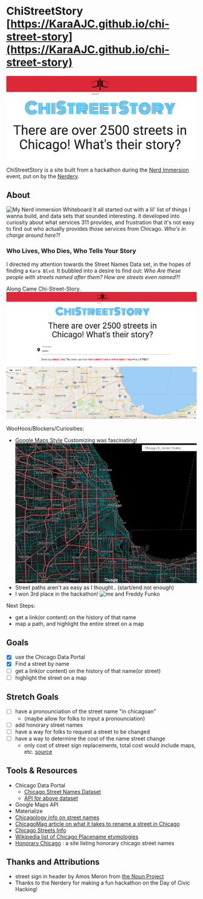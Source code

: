 # ChiStreetStory [https://KaraAJC.github.io/chi-street-story](https://KaraAJC.github.io/chi-street-story)
![site header](assets/chistreetstory-header.png)

ChiStreetStory is a site built from a hackathon during the [Nerd Immersion](https://www.nerdery.com/events/nerd-immersion-2017) event, put on by the [Nerdery](https://www.nerdery.com).

## About
![My Nerd immersion Whiteboard](https://lh3.googleusercontent.com/5G9x-9WARvpWlDdFEAkZm8MGnMxKf4HM_5N8NRLi6N8tlybJkI1gLMLS06lWA4UXn7hoghyMHSiXKUTS4KiQxoHQhT57GFV4tPvOyJMLWYSf5H6LFLLahZe9P4Fu2ypw6upVs2u8DSk3DnNcqzDPJ_cD7AkMveojyOZlYBB0KKXtUENJEN7DYeKFLD8Mz0cgYl8lEtRL-mi2crrj42rMPVs6bSwJZQuZC9cFGiALsRA7KHyAUgnF8WJBUUuq8ptB3caWdZ3rSpkrAYk15T0RPmG0HyHiaZQwWmAaLZOaJFOVtwNOoilLncGIZduKcRoXJB3MoRX_-NBQBuR5x0Yk22ZckXYCyRZfklh4LjqRalOffw9FPXULYb03vi_NJjtqq74-DK0maBgbQ1dOcbfH6ZN902YbGkVg_uDK3ctW5krKtnngTHTNVs7KQpIPwB_biVBIz2Nx4aL1_I2LAndz0-oyK1WaGqqE7o3zqc7fhjP2dntfshHDxjio6vpr5nzfRmJfdw5v87qfaZdWh5RVyF40wvVOxzBb0gF8fREsXZbs-emrc-Wga37IlvVBOZkWR-JZFc0TIBhhxNNE1yT-YyAb9900Gf6k43JHldqc5bc=w666-h888-no)
It all started out with a lil' list of things I wanna build, and data sets that sounded interesting. it developed into curiosity about what services 311 provides, and frustration that it's not easy to find out who actually provides those services from Chicago. *Who's in charge around here?!*

### Who Lives, Who Dies, Who Tells Your Story 

I directed my attention towards the Street Names Data set, in the hopes of finding a `Kara Blvd`. It bubbled into a desire to find out: *Who Are these people with streets named after them? How are streets even named?!*

Along Came Chi-Street-Story.
![what I ended up with](assets/chistreetstory-site.png)

WooHoos/Blockers/Curiosities:
- [Google Maps Style](https://mapstyle.withgoogle.com/) Customizing was fascinating!
![Google Maps with style](assets/chistreetstory-stylemap.png)
- Street paths aren't as easy as I thought..
  (start/end not enough)
- I won 3rd place in the hackathon!
![me and Freddy Funko](https://lh3.googleusercontent.com/-fLqYh5--D4LQ1mcjfYmjCp-_G7iyVcIcbtGlrCXWgdU5_lPPpk3CEJLpotfEy5o5olBQU7ITZNObx1ZD0C8G5FeTz8NUtgSnUGTnqPbDS1UbkQWDnNQ5bogAwUE9tQx32STU8I2KeVqL1mxDaSLDOuZGTxQnold85FiRO78EVb-nHJS-6Sgt9fZnKU2cSOGG7E5bWmjE2RCZJ1Q8ZYn_ri7NgY2C0tiFkLOQPZwp9iD1q9ZmfJiF7Bv9Jl3vhb_HlrhT3aY3gMU2YhrDMlKG4z0uPFoj6oEIY5L-Rmwk1H3B2eUUIYX1fhMgI4I-FZmalg3o7sl29C9bgLLFLdsMhuIV9xpV6BiwNM26ONbq7-wrCEeMArwrSN4sTjNpMMe2C-hc7X4g3TcdM7DDPzz71OiH1_7dc8ENPA2TFOeNAghnXThV0zpj0y-OdAp3oKWglGerhdrAiMT9PDqi-VVIY4Y1-ozlqLXqVL-n6Yq6qSI0WAQdwfYLwn3jwQvOjuA9WwEPm3vRAAvVbaVQ0FQvwErZfmHdtKqWTtG2TIsN1a7lHLZ6fevC6dwKHk1LrkYD-vp2mjeFUoTgrCTYWaQsCH7OxFS0WXKlczZqMMRAAg=w1184-h888-no)

Next Steps:
- get a link(or content) on the history of that name
- map a path, and highlight the entire street on a map

## Goals

- [x] use the Chicago Data Portal
- [x] Find a street by name
- [ ] get a link(or content) on the history of that name(or street)
- [ ] highlight the street on a map

## Stretch Goals

- [ ] have a pronounciation of the street name "in chicagoan"
  - (maybe allow for folks to input a pronounciation)
- [ ] add honorary street names
- [ ] have a way for folks to request a street to be changed
- [ ] have a way to determine the cost of the name street change
  - only cost of street sign replacements, total cost would include maps, etc. [source](http://www.chicagomag.com/Chicago-Magazine/The-312/September-2013/Chicago-Street-Names/)

## Tools & Resources

  - Chicago Data Portal
    - [Chicago Street Names Dataset](https://data.cityofchicago.org/Transportation/Chicago-Street-Names/i6bp-fvbx/data)
    - [API for above dataset](https://dev.socrata.com/foundry/data.cityofchicago.org/pasq-g8mx)
  - Google Maps API
  - Materialize
  - [Chicagology info on street names](https://chicagology.com/chicagostreets/streetnames/)
  - [ChicagoMag article on what it takes to rename a street in Chicago](http://www.chicagomag.com/Chicago-Magazine/The-312/September-2013/Chicago-Street-Names/)
  - [Chicago Streets Info](http://www.chsmedia.org/househistory/nameChanges/start.pdf)
  - [Wikipedia list of Chicago Placename etymologies](https://en.wikipedia.org/wiki/List_of_Chicago_placename_etymologies)
  - [Honorary Chicago](http://www.honorarychicago.com/frequently-asked-questions-faq) : a site listing honorary chicago street names

  ## Thanks and Attributions
   - street sign in header by Amos Meron from [the Noun Project](https://thenounproject.com/term/street-sign/28140/)
   - Thanks to the Nerdery for making a fun hackathon on the Day of Civic Hacking!
